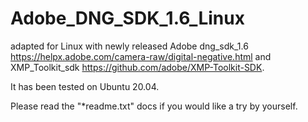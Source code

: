 # Adobe_DNG_SDK_1.6_Linux
adapted for Linux with newly released Adobe dng_sdk_1.6 https://helpx.adobe.com/camera-raw/digital-negative.html 
and XMP_Toolkit_sdk https://github.com/adobe/XMP-Toolkit-SDK.

It has been tested on Ubuntu 20.04.

Please read the "*readme.txt" docs if you would like a try by yourself.
